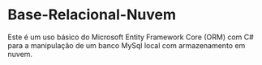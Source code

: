 # Base-Relacional-Nuvem
Este é um uso básico do Microsoft Entity Framework Core (ORM) com C# para a manipulação de um banco MySql local com armazenamento em nuvem.
